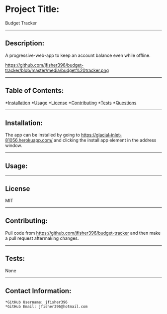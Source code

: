 
  
  # Project Title:

  Budget Tracker
  
---

  ## Description:

  A progressive-web-app to keep an account balance even while offline.
  
  https://github.com/jfisher396/budget-tracker/blob/master/media/budget%20tracker.png

  ---

  ## Table of Contents:
  *[Installation](#Installation) 
  *[Usage](#Usage)
  *[License](#License)
  *[Contributing](#Contribution)
  *[Tests](#Tests) 
  *[Questions](#Contact-Information)

---

  ## Installation:

  The app can be installed by going to https://glacial-inlet-81056.herokuapp.com/ and clicking the install app element in the address window.

---

  ## Usage:

  

---

  ## License
  MIT

---

  ## Contributing:

  Pull code from https://github.com/jfisher396/budget-tracker and then make a pull request aftermaking changes.

---

  ## Tests:
  None

---

  ## Contact Information:
    *GitHub Username: jfisher396
    *GitHub Email: jfisher396@hotmail.com
  
